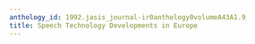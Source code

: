 ```yaml
---
anthology_id: 1992.jasis_journal-ir0anthology0volumeA43A1.9
title: Speech Technology Developments in Europe
---
```

